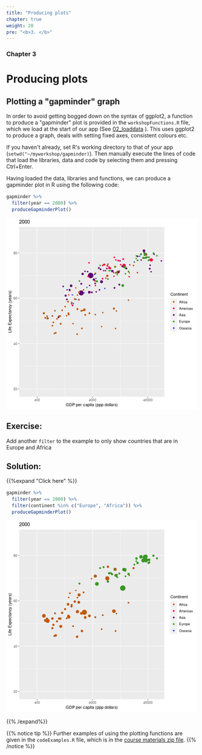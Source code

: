 ```yaml
---
title: "Producing plots"
chapter: true
weight: 20
pre: "<b>3. </b>"
---
```

### Chapter 3

# Producing plots


## Plotting a "gapminder" graph

In order to avoid getting bogged down on the syntax of ggplot2, a function to produce a "gapminder" plot is provided in the `workshopFunctions.R` file, which we load at the start of our app (See [02_loaddata](https://github.com/UoMResearchIT/r-shiny-course-materials/commit/f634302b6cdcc46c7d543ccb90f0cad49f7a32ab) ).  This uses ggplot2 to produce a graph, deals with setting fixed axes, consistent colours etc.

If you haven't already, set R's working directory to that of your app (`setwd("~/myworkshop/gapminder)`).  Then manually execute the lines of code that load the libraries, data and code by selecting them and pressing Ctrl+Enter. 

Having loaded the data, libraries and functions, we can produce a gapminder plot in R using the following code:





```r
gapminder %>% 
  filter(year == 2000) %>% 
  produceGapminderPlot()
```

![plot of chunk unnamed-chunk-2](figure/unnamed-chunk-2-1.png)


## Exercise:

Add another `filter` to the example to only show countries that are in Europe and Africa

## Solution:
{{%expand "Click here" %}}

```r
gapminder %>% 
  filter(year == 2000) %>% 
  filter(continent %in% c("Europe", "Africa")) %>% 
  produceGapminderPlot()
```

![plot of chunk unnamed-chunk-3](figure/unnamed-chunk-3-1.png)


{{% /expand%}}

{{% notice tip %}}
Further examples of using the plotting functions are given in the `codeExamples.R` file, which is in the [course materials zip file](../runningExample.zip).
{{% /notice %}}
